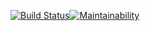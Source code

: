 [![Build Status](https://travis-ci.com/augrinn/project-lvl2-s443.svg?branch=master)](https://travis-ci.com/augrinn/project-lvl2-s443)[![Maintainability](https://api.codeclimate.com/v1/badges/124217bf5fe320049222/maintainability)](https://codeclimate.com/github/augrinn/project-lvl2-s443/maintainability)